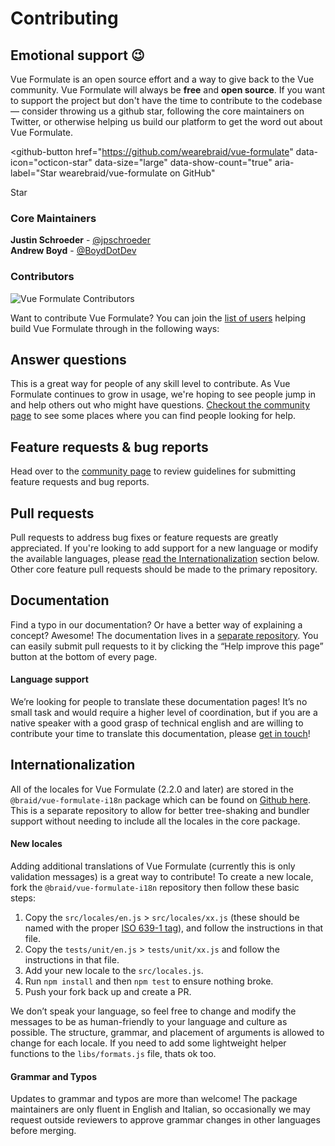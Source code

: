# Contributing

## Emotional support 😉
Vue Formulate is an open source effort and a way to give back to the
Vue community. Vue Formulate will always be **free** and **open source**. If you want to
support the project but don't have the time to contribute to the codebase — consider
throwing us a github star, following the core maintainers on Twitter, or otherwise helping
us build our platform to get the word out about Vue Formulate.

<github-button
  href="https://github.com/wearebraid/vue-formulate"
  data-icon="octicon-star"
  data-size="large"
  data-show-count="true"
  aria-label="Star wearebraid/vue-formulate on GitHub"
>
  <p>Star</p>
</github-button>

### Core Maintainers
**Justin Schroeder** - [@jpschroeder](https://twitter.com/jpschroeder)<br>
**Andrew Boyd** - [@BoydDotDev](https://twitter.com/BoydDotDev)

### Contributors

![Vue Formulate Contributors](https://opencollective.com/vue-formulate/contributors.svg?width=750&button=false)

Want to contribute Vue Formulate? You can join the [list of users](https://github.com/wearebraid/vue-formulate/graphs/contributors)
helping build Vue Formulate through in the following ways:

## Answer questions

This is a great way for people of any skill level to contribute. As Vue
Formulate continues to grow in usage, we're hoping to see people jump in
and help others out who might have questions. [Checkout the community page](/guide/community/)
to see some places where you can find people looking for help.

## Feature requests & bug reports

Head over to the [community page](/guide/community/#github-issues-bugs-and-features)
to review guidelines for submitting feature requests and bug reports.

## Pull requests

Pull requests to address bug fixes or feature requests are greatly appreciated.
If you're looking to add support for a new language or modify the available
languages, please [read the Internationalization](#Internationalization) section
below. Other core feature pull requests should be made to the primary repository.

## Documentation

Find a typo in our documentation? Or have a better way of explaining a
concept? Awesome! The documentation lives in a [separate repository](https://github.com/wearebraid/vueformulate.com).
You can easily submit pull requests to it by clicking the “Help improve this page”
button at the bottom of every page.

#### Language support

We’re looking for people to translate these documentation pages! It’s no small
task and would require a higher level of coordination, but if you are a native
speaker with a good grasp of technical english and are willing to contribute
your time to translate this documentation, please [get in touch](mailto:hello@wearebraid.com)!

## Internationalization

All of the locales for Vue Formulate (2.2.0 and later) are stored in the
`@braid/vue-formulate-i18n` package which can be found on [Github here](https://github.com/wearebraid/vue-formulate-i18n).
This is a separate repository to allow for better tree-shaking and bundler
support without needing to include all the locales in the core package.

#### New locales

Adding additional translations of Vue Formulate (currently this is
only validation messages) is a great way to contribute! To create a new locale,
fork the `@braid/vue-formulate-i18n` repository then follow these basic steps:

1. Copy the `src/locales/en.js` > `src/locales/xx.js` (these should be named
with the proper [ISO 639-1 tag](https://en.wikipedia.org/wiki/List_of_ISO_639-1_codes)), and follow the instructions in that file.
2. Copy the `tests/unit/en.js` > `tests/unit/xx.js` and follow the instructions in that file.
3. Add your new locale to the `src/locales.js`.
3. Run `npm install` and then `npm test` to ensure nothing broke.
4. Push your fork back up and create a PR.

We don’t speak your language, so feel free to change and modify the messages to
be as human-friendly to your language and culture as possible. The structure,
grammar, and placement of arguments is allowed to change for each locale. If you
need to add some lightweight helper functions to the `libs/formats.js` file,
thats ok too.

#### Grammar and Typos

Updates to grammar and typos are more than welcome! The package maintainers are
only fluent in English and Italian, so occasionally we may request outside
reviewers to approve grammar changes in other languages before merging.
